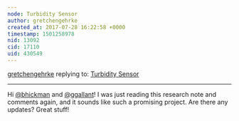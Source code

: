 ```yaml
---
node: Turbidity Sensor
author: gretchengehrke
created_at: 2017-07-28 16:22:58 +0000
timestamp: 1501258978
nid: 13092
cid: 17110
uid: 430549
---
```




[gretchengehrke](../profile/gretchengehrke) replying to: [Turbidity Sensor](../notes/bhickman/05-09-2016/turbidity-sensor)

----
Hi [@bhickman](/profile/bhickman) and [@ggallant](/profile/ggallant)! I was just reading this research note and comments again, and it sounds like such a promising project. Are there any updates? Great stuff!